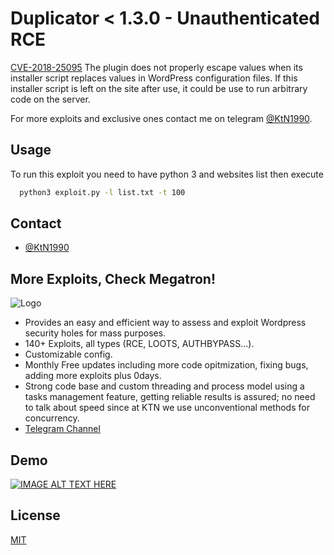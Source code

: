 # Duplicator < 1.3.0 - Unauthenticated RCE

[CVE-2018-25095](https://cve.mitre.org/cgi-bin/cvename.cgi?name=CVE-2018-25095) The plugin does not properly escape values when its installer script replaces values in WordPress configuration files. If this installer script is left on the site after use, it could be use to run arbitrary code on the server.

For more exploits and exclusive ones contact me on telegram [@KtN1990](https://t.me/KtN1990).

## Usage

To run this exploit you need to have python 3 and websites list then execute

```bash
  python3 exploit.py -l list.txt -t 100
```

## Contact

- [@KtN1990](https://t.me/KtN1990)
  
## More Exploits, Check Megatron!

![Logo](https://raw.githubusercontent.com/KTN1990/CVE-2022-0316_wordpress_multiple_themes_exploit/main/files/megatron.jpg)


- Provides an easy and efficient way to assess and exploit Wordpress security holes for mass purposes.
- 140+ Exploits, all types (RCE, LOOTS, AUTHBYPASS...).
- Customizable config.
- Monthly Free updates including more code opitmization, fixing bugs, adding more exploits plus 0days.
- Strong code base and custom threading and process model using a tasks management feature, getting reliable results is assured; no need to talk about speed since at KTN we use unconventional methods for concurrency.
- [Telegram Channel](https://t.me/megatron_ktn)



## Demo

[![IMAGE ALT TEXT HERE](https://i.ytimg.com/vi_webp/irrh91Iaz7c/mqdefault.webp)](https://www.youtube.com/watch?v=irrh91Iaz7c)

## License

[MIT](https://choosealicense.com/licenses/mit/)
